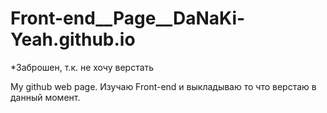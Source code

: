 ﻿# Front-end__Page__DaNaKi-Yeah.github.io

*Заброшен, т.к. не хочу верстать

My github web page. Изучаю Front-end и выкладываю то что верстаю в данный момент.
